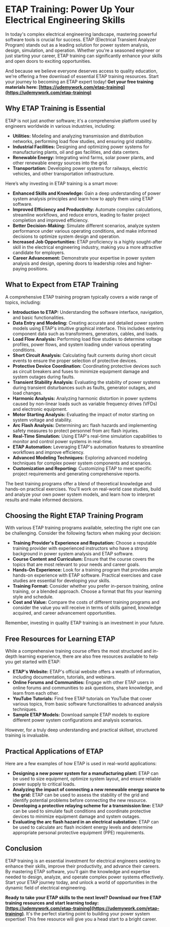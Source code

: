 # ETAP Training: Power Up Your Electrical Engineering Skills

In today's complex electrical engineering landscape, mastering powerful software tools is crucial for success. ETAP (Electrical Transient Analyzer Program) stands out as a leading solution for power system analysis, design, simulation, and operation.  Whether you're a seasoned engineer or just starting your career, ETAP training can significantly enhance your skills and open doors to exciting opportunities.

And because we believe everyone deserves access to quality education, we're offering a free download of essential ETAP training resources.  Start your journey to becoming an ETAP expert today!  **Get your free training materials here: [https://udemywork.com/etap-training](https://udemywork.com/etap-training)**

## Why ETAP Training is Essential

ETAP is not just another software; it's a comprehensive platform used by engineers worldwide in various industries, including:

*   **Utilities:**  Modeling and analyzing transmission and distribution networks, performing load flow studies, and ensuring grid stability.
*   **Industrial Facilities:** Designing and optimizing power systems for manufacturing plants, oil and gas facilities, and data centers.
*   **Renewable Energy:**  Integrating wind farms, solar power plants, and other renewable energy sources into the grid.
*   **Transportation:**  Developing power systems for railways, electric vehicles, and other transportation infrastructure.

Here’s why investing in ETAP training is a smart move:

*   **Enhanced Skills and Knowledge:** Gain a deep understanding of power system analysis principles and learn how to apply them using ETAP software.
*   **Improved Efficiency and Productivity:**  Automate complex calculations, streamline workflows, and reduce errors, leading to faster project completion and improved efficiency.
*   **Better Decision-Making:**  Simulate different scenarios, analyze system performance under various operating conditions, and make informed decisions to optimize system design and operation.
*   **Increased Job Opportunities:**  ETAP proficiency is a highly sought-after skill in the electrical engineering industry, making you a more attractive candidate for employers.
*   **Career Advancement:**  Demonstrate your expertise in power system analysis and design, opening doors to leadership roles and higher-paying positions.

## What to Expect from ETAP Training

A comprehensive ETAP training program typically covers a wide range of topics, including:

*   **Introduction to ETAP:**  Understanding the software interface, navigation, and basic functionalities.
*   **Data Entry and Modeling:**  Creating accurate and detailed power system models using ETAP's intuitive graphical interface. This includes entering component data such as transformers, generators, cables, and loads.
*   **Load Flow Analysis:**  Performing load flow studies to determine voltage profiles, power flows, and system loading under various operating conditions.
*   **Short Circuit Analysis:**  Calculating fault currents during short circuit events to ensure the proper selection of protective devices.
*   **Protective Device Coordination:**  Coordinating protective devices such as circuit breakers and fuses to minimize equipment damage and system outages during faults.
*   **Transient Stability Analysis:**  Evaluating the stability of power systems during transient disturbances such as faults, generator outages, and load changes.
*   **Harmonic Analysis:**  Analyzing harmonic distortion in power systems caused by non-linear loads such as variable frequency drives (VFDs) and electronic equipment.
*   **Motor Starting Analysis:**  Evaluating the impact of motor starting on system voltage and stability.
*   **Arc Flash Analysis:**  Determining arc flash hazards and implementing safety measures to protect personnel from arc flash injuries.
*   **Real-Time Simulation:**  Using ETAP's real-time simulation capabilities to monitor and control power systems in real-time.
*   **ETAP Automation:**  Leveraging ETAP's automation features to streamline workflows and improve efficiency.
*   **Advanced Modeling Techniques:**  Exploring advanced modeling techniques for complex power system components and scenarios.
*   **Customization and Reporting:**  Customizing ETAP to meet specific project requirements and generating comprehensive reports.

The best training programs offer a blend of theoretical knowledge and hands-on practical exercises.  You'll work on real-world case studies, build and analyze your own power system models, and learn how to interpret results and make informed decisions.

## Choosing the Right ETAP Training Program

With various ETAP training programs available, selecting the right one can be challenging. Consider the following factors when making your decision:

*   **Training Provider's Experience and Reputation:**  Choose a reputable training provider with experienced instructors who have a strong background in power system analysis and ETAP software.
*   **Course Content and Curriculum:**  Ensure that the course covers the topics that are most relevant to your needs and career goals.
*   **Hands-On Experience:**  Look for a training program that provides ample hands-on experience with ETAP software.  Practical exercises and case studies are essential for developing your skills.
*   **Training Format:**  Consider whether you prefer in-person training, online training, or a blended approach.  Choose a format that fits your learning style and schedule.
*   **Cost and Value:**  Compare the costs of different training programs and consider the value you will receive in terms of skills gained, knowledge acquired, and career advancement opportunities.

Remember, investing in quality ETAP training is an investment in your future.

## Free Resources for Learning ETAP

While a comprehensive training course offers the most structured and in-depth learning experience, there are also free resources available to help you get started with ETAP:

*   **ETAP's Website:** ETAP's official website offers a wealth of information, including documentation, tutorials, and webinars.
*   **Online Forums and Communities:**  Engage with other ETAP users in online forums and communities to ask questions, share knowledge, and learn from each other.
*   **YouTube Tutorials:**  Find free ETAP tutorials on YouTube that cover various topics, from basic software functionalities to advanced analysis techniques.
*   **Sample ETAP Models:** Download sample ETAP models to explore different power system configurations and analysis scenarios.

However, for a truly deep understanding and practical skillset, structured training is invaluable.

## Practical Applications of ETAP

Here are a few examples of how ETAP is used in real-world applications:

*   **Designing a new power system for a manufacturing plant:**  ETAP can be used to size equipment, optimize system layout, and ensure reliable power supply to critical loads.
*   **Analyzing the impact of connecting a new renewable energy source to the grid:**  ETAP can be used to assess the stability of the grid and identify potential problems before connecting the new resource.
*   **Developing a protective relaying scheme for a transmission line:**  ETAP can be used to simulate fault conditions and coordinate protective devices to minimize equipment damage and system outages.
*   **Evaluating the arc flash hazard in an electrical substation:**  ETAP can be used to calculate arc flash incident energy levels and determine appropriate personal protective equipment (PPE) requirements.

## Conclusion

ETAP training is an essential investment for electrical engineers seeking to enhance their skills, improve their productivity, and advance their careers. By mastering ETAP software, you'll gain the knowledge and expertise needed to design, analyze, and operate complex power systems effectively. Start your ETAP journey today, and unlock a world of opportunities in the dynamic field of electrical engineering.

**Ready to take your ETAP skills to the next level? Download our free ETAP training resources and start learning today: [https://udemywork.com/etap-training](https://udemywork.com/etap-training)**.  It's the perfect starting point to building your power system expertise! This free resource will give you a head start to a bright career.
